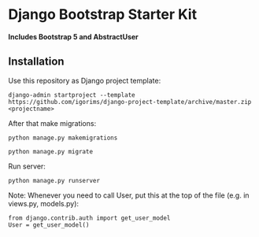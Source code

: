 # Django Bootstrap Starter Kit

#### Includes Bootstrap 5 and AbstractUser

## Installation

Use this repository as Django project template:

```
django-admin startproject --template https://github.com/igorims/django-project-template/archive/master.zip <projectname>
```

After that make migrations:

```
python manage.py makemigrations
```

```
python manage.py migrate
```

Run server:

```
python manage.py runserver
```

Note:
Whenever you need to call User, put this at the top of the file (e.g. in views.py, models.py):
```
from django.contrib.auth import get_user_model
User = get_user_model()
```
